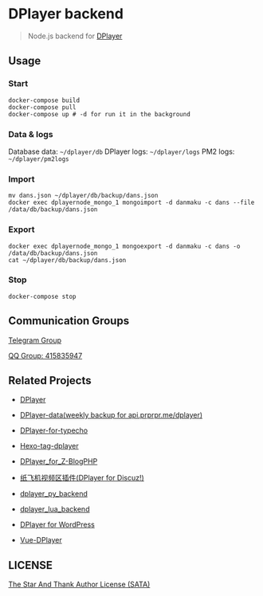 # DPlayer backend

> Node.js backend for [DPlayer](https://github.com/DIYgod/DPlayer)

## Usage

### Start

```shell
docker-compose build
docker-compose pull
docker-compose up # -d for run it in the background
```

### Data & logs

Database data: `~/dplayer/db`
DPlayer logs: `~/dplayer/logs`
PM2 logs: `~/dplayer/pm2logs`

### Import

```shell
mv dans.json ~/dplayer/db/backup/dans.json
docker exec dplayernode_mongo_1 mongoimport -d danmaku -c dans --file /data/db/backup/dans.json
```

### Export

```shell
docker exec dplayernode_mongo_1 mongoexport -d danmaku -c dans -o /data/db/backup/dans.json
cat ~/dplayer/db/backup/dans.json
```

### Stop

```shell
docker-compose stop
```

## Communication Groups

[Telegram Group](https://t.me/adplayer)

[QQ Group: 415835947](https://shang.qq.com/wpa/qunwpa?idkey=bf22213ae0028a82e5adf3f286dfd4f01e0997dc9f1dcd8e831a0a85e799be17)

## Related Projects

- [DPlayer](https://github.com/DIYgod/DPlayer)

- [DPlayer-data(weekly backup for api.prprpr.me/dplayer)](https://github.com/DIYgod/DPlayer-data)

- [DPlayer-for-typecho](https://github.com/volio/DPlayer-for-typecho)

- [Hexo-tag-dplayer](https://github.com/NextMoe/hexo-tag-dplayer)

- [DPlayer_for_Z-BlogPHP](https://github.com/fghrsh/DPlayer_for_Z-BlogPHP)

- [纸飞机视频区插件(DPlayer for Discuz!)](https://coding.net/u/Click_04/p/video/git)

- [dplayer_py_backend](https://github.com/dixyes/dplayer_py_backend)

- [dplayer_lua_backend](https://github.com/dixyes/dplayer_lua_backend)

- [DPlayer for WordPress](https://github.com/BlueCocoa/DPlayer-WordPress)

- [Vue-DPlayer](https://github.com/sinchang/vue-dplayer)

## LICENSE

[The Star And Thank Author License (SATA)](https://github.com/DIYgod/DPlayer/blob/master/LICENSE)